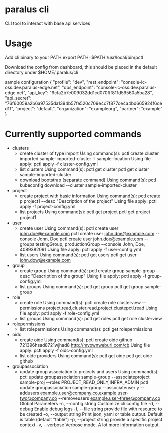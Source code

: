 # paralus cli

CLI tool to interact with base api services

# Usage

Add cli binary to your PATH
export PATH=$PATH:/usr/local/bin/pctl

Download the config from dashboard, this should be placed in the default directory under $HOME/.paralus/cli

sample configuration
{
    "profile": "dev",
    "rest_endpoint": "console-ic-oss.dev.paralus-edge.net",
    "ops_endpoint": "console-ic-oss.dev.paralus-edge.net",
    "api_key": "9cfa2b7e009032dd1cd070fff811d59560a5ba28",
    "api_secret": "76f60059a2b6a97535da1394b57fe520c709e4c7f877ce4a4bd665924f6ced11",
    "project": "default",
    "organization": "exampleorg",
    "partner": "example"
}

# Currently supported commands
- clusters
  - create cluster of type import
      Using command(s): 
        pctl create cluster imported sample-imported-cluster -l sample-location
      Using file apply: 
        pctl apply -f cluster-config.yml
  - list clusters
      Using command(s): 
        pctl get cluster
        pctl get cluster sample-imported-cluster
  - download bootstrap (separate command)
      Using command(s): 
        pctl kubeconfig download --cluster sample-imported-cluster
- project
  - create project with basic information
      Using command(s): 
        pctl create p project1 --desc "Description of the project"
      Using file apply: 
        pctl apply -f project-config.yml
  - list projects
      Using command(s): 
        pctl get project
        pctl get project project1
- user
  - create user
      Using command(s):
        pctl create user john.doe@example.com
        pctl create user john.doe@example.com --console John, Doe
        pctl create user john.doe@example.com  --groups testingGroup, productionGroup --console John, Doe, 4089382091
      Using file apply:
        pctl apply -f user-config.yml
  - list users
      Using command(s):
        pctl get users
        pctl get user john.dow@example.com
- group
  - create group
      Using command(s):
        pctl create group sample-group --desc "Description of the group"
      Using file apply:
        pctl apply -f group-config.yml
  - list groups
      Using command(s):
        pctl get group
        pctl get group sample-group
- role
  - create role
      Using command(s):
        pctl create role clusterview --permissions project.read,cluster.read,project.clustepctl.read
      Using file apply:
        pctl apply -f role-config.yml
  - list groups
      Using command(s):
        pctl get roles
        pctl get role clusterview
- rolepermissions
  - list rolepermissions
      Using command(s):
        pctl get rolepermissions
- oidc
  - create oidc
      Using command(s):
        pctl create oidc github 721396hsad8721wjhad8 http://myownweburl.com/cb
      Using file apply:
        pctl apply -f oidc-config.yml
  - list oidc providers
      Using command(s):
        pctl get oidc
        pctl get oidc github
- groupassociation
  - update group association to projects and users
    Using command(s):
      pctl update groupassociation sample-group --associateproject sample-proj --roles PROJECT_READ_ONLY,INFRA_ADMIN
      pctl update groupassociation sample-group  --associateuser y --addusers example.user@company.co,example.user-two@company.co --removeusers example.user-three@company.co
Global Parameters
  -c, --config string    Customize cli config file
  -d, --debug            Enable debug logs
  -f, --file string      provide file with resource to be created
  -o, --output string    Print json, yaml or table output. Default is table (default "table")
  -p, --project string   provide a specific project context
  -v, --verbose          Verbose mode. A lot more information output.